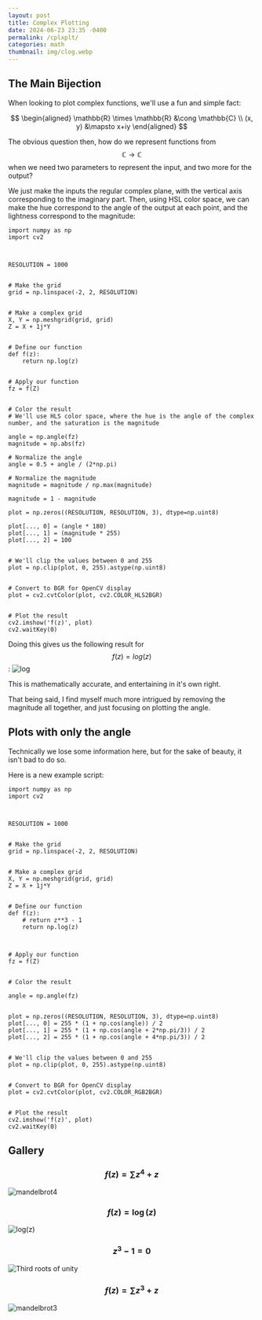 ```yaml
---
layout: post
title: Complex Plotting
date: 2024-06-23 23:35 -0400
permalink: /cplxplt/
categories: math
thumbnail: img/clog.webp
---
```


## The Main Bijection

When looking to plot complex functions, we'll use a fun and simple fact:

$$
\begin{aligned}
\mathbb{R} \times \mathbb{R} &\cong \mathbb{C} \\
(x, y) &\mapsto x+iy
\end{aligned}
$$


The obvious question then, how do we represent functions from 
$$\mathbb{C} \rightarrow \mathbb{C}$$
when we need two parameters to represent the input, and two more for the output?

We just make the inputs the regular complex plane, with the vertical axis corresponding to the imaginary part. Then, using HSL color space, we can make the hue correspond to the angle of the output at each point, and the lightness correspond to the magnitude:

```
import numpy as np
import cv2



RESOLUTION = 1000


# Make the grid
grid = np.linspace(-2, 2, RESOLUTION)


# Make a complex grid
X, Y = np.meshgrid(grid, grid)
Z = X + 1j*Y


# Define our function
def f(z):
    return np.log(z)
    

# Apply our function
fz = f(Z)


# Color the result
# We'll use HLS color space, where the hue is the angle of the complex number, and the saturation is the magnitude

angle = np.angle(fz)
magnitude = np.abs(fz)

# Normalize the angle
angle = 0.5 + angle / (2*np.pi)

# Normalize the magnitude
magnitude = magnitude / np.max(magnitude)

magnitude = 1 - magnitude

plot = np.zeros((RESOLUTION, RESOLUTION, 3), dtype=np.uint8)

plot[..., 0] = (angle * 180)
plot[..., 1] = (magnitude * 255)
plot[..., 2] = 100


# We'll clip the values between 0 and 255
plot = np.clip(plot, 0, 255).astype(np.uint8)


# Convert to BGR for OpenCV display
plot = cv2.cvtColor(plot, cv2.COLOR_HLS2BGR)


# Plot the result
cv2.imshow('f(z)', plot)
cv2.waitKey(0)

```

Doing this gives us the following result for $$f(z) = log(z)$$:
![log](/img/logwithmag.webp)


This is mathematically accurate, and entertaining in it's own right. 

That being said, I find myself much more intrigued by removing the magnitude all together, and just focusing on plotting the angle.


## Plots with only the angle

Technically we lose some information here, but for the sake of beauty, it isn't bad to do so.

Here is a new example script:

```
import numpy as np
import cv2



RESOLUTION = 1000


# Make the grid
grid = np.linspace(-2, 2, RESOLUTION)


# Make a complex grid
X, Y = np.meshgrid(grid, grid)
Z = X + 1j*Y


# Define our function
def f(z):
    # return z**3 - 1
    return np.log(z)
    


# Apply our function
fz = f(Z)


# Color the result

angle = np.angle(fz)


plot = np.zeros((RESOLUTION, RESOLUTION, 3), dtype=np.uint8)
plot[..., 0] = 255 * (1 + np.cos(angle)) / 2
plot[..., 1] = 255 * (1 + np.cos(angle + 2*np.pi/3)) / 2
plot[..., 2] = 255 * (1 + np.cos(angle + 4*np.pi/3)) / 2


# We'll clip the values between 0 and 255
plot = np.clip(plot, 0, 255).astype(np.uint8)


# Convert to BGR for OpenCV display
plot = cv2.cvtColor(plot, cv2.COLOR_RGB2BGR)


# Plot the result
cv2.imshow('f(z)', plot)
cv2.waitKey(0)

```

## Gallery

### $$f(z) = \sum z^4 + z$$
![mandelbrot4](/img/mandle.webp)

### $$f(z) = \log(z)$$
![log(z)](/img/clog.webp)

### $$z^3 - 1 = 0$$
![Third roots of unity](/img/3rootsofunity.webp)

### $$f(z) = \sum z^3 + z$$
![mandelbrot3](/img/mandel3.webp)